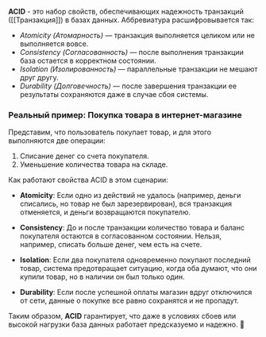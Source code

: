 **ACID** - это набор свойств, обеспечивающих надежность транзакций ([[Транзакция]]) в базах данных. Аббревиатура расшифровывается так:

- *Atomicity (Атомарность)* — транзакция выполняется целиком или не выполняется вовсе.
- *Consistency (Согласованность)* — после выполнения транзакции база остается в корректном состоянии.
- *Isolation (Изолированность)* — параллельные транзакции не мешают друг другу.
- *Durability (Долговечность)* — после завершения транзакции ее результаты сохраняются даже в случае сбоя системы.

### Реальный пример: Покупка товара в интернет-магазине  
Представим, что пользователь покупает товар, и для этого выполняются две операции:  
1. Списание денег со счета покупателя.  
2. Уменьшение количества товара на складе.  

Как работают свойства ACID в этом сценарии:  

- **Atomicity**: Если одно из действий не удалось (например, деньги списались, но товар не был зарезервирован), вся транзакция отменяется, и деньги возвращаются покупателю.  

- **Consistency**: До и после транзакции количество товара и баланс покупателя остаются в согласованном состоянии. Нельзя, например, списать больше денег, чем есть на счете.  

- **Isolation**: Если два покупателя одновременно покупают последний товар, система предотвращает ситуацию, когда оба думают, что они купили товар, но в наличии он был только один.  

- **Durability**: Если после успешной оплаты магазин вдруг отключился от сети, данные о покупке все равно сохранятся и не пропадут.  

Таким образом, **ACID** гарантирует, что даже в условиях сбоев или высокой нагрузки база данных работает предсказуемо и надежно. 🚀